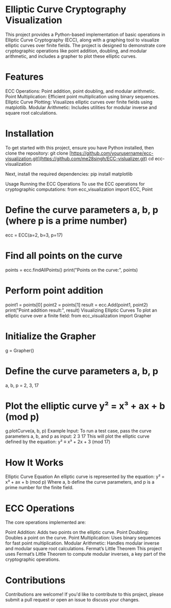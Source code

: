 # Elliptic Curve Cryptography Visualization 

This project provides a Python-based implementation of basic operations in Elliptic Curve Cryptography (ECC), along with a graphing tool to visualize elliptic curves over finite fields. The project is designed to demonstrate core cryptographic operations like point addition, doubling, and modular arithmetic, and includes a grapher to plot these elliptic curves.

# Features
ECC Operations: Point addition, point doubling, and modular arithmetic.
Point Multiplication: Efficient point multiplication using binary sequences.
Elliptic Curve Plotting: Visualizes elliptic curves over finite fields using matplotlib.
Modular Arithmetic: Includes utilities for modular inverse and square root calculations.

# Installation
To get started with this project, ensure you have Python installed, then clone the repository:
git clone [https://github.com/yourusername/ecc-visualization.git](https://github.com/me28singh/ECC-vislualizer.git)
cd ecc-visualization

Next, install the required dependencies:
pip install matplotlib

Usage
Running the ECC Operations
To use the ECC operations for cryptographic computations:
from ecc_visualization import ECC, Point

# Define the curve parameters a, b, p (where p is a prime number)
ecc = ECC(a=2, b=3, p=17)

# Find all points on the curve
points = ecc.findAllPoints()
print("Points on the curve:", points)

# Perform point addition
point1 = points[0]
point2 = points[1]
result = ecc.Add(point1, point2)
print("Point addition result:", result)
Visualizing Elliptic Curves
To plot an elliptic curve over a finite field:
from ecc_visualization import Grapher

# Initialize the Grapher
g = Grapher()

# Define the curve parameters a, b, p
a, b, p = 2, 3, 17

# Plot the elliptic curve y² = x³ + ax + b (mod p)
g.plotCurve(a, b, p)
Example Input:
To run a test case, pass the curve parameters a, b, and p as input:
2 3 17
This will plot the elliptic curve defined by the equation:
y² ≡ x³ + 2x + 3 (mod 17)

# How It Works
Elliptic Curve Equation
An elliptic curve is represented by the equation:
y² = x³ + ax + b (mod p)
Where a, b define the curve parameters, and p is a prime number for the finite field.

# ECC Operations
The core operations implemented are:

Point Addition: Adds two points on the elliptic curve.
Point Doubling: Doubles a point on the curve.
Point Multiplication: Uses binary sequences for fast point multiplication.
Modular Arithmetic: Handles modular inverse and modular square root calculations.
Fermat’s Little Theorem
This project uses Fermat’s Little Theorem to compute modular inverses, a key part of the cryptographic operations.

# Contributions
Contributions are welcome! If you'd like to contribute to this project, please submit a pull request or open an issue to discuss your changes.
